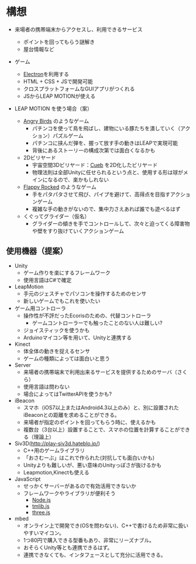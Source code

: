 # 構想

* 来場者の携帯端末からアクセスし、利用できるサービス
	- ポイントを回ってもらう謎解き
	- 屋台情報など

* ゲーム
	- [Electron](http://electron.atom.io/)を利用する
	- HTML + CSS + JSで開発可能
	- クロスプラットフォームなGUIアプリがつくれる
	- JSからLEAP MOTIONが使える

* LEAP MOTION を使う場合（案）
	- [Angry Birds](https://ja.wikipedia.org/wiki/Angry_Birds) のようなゲーム
		- パチンコを使って鳥を飛ばし、建物にいる豚たちを潰していく（アクション）パズルゲーム
		- パチンコに挟んだ弾を、握って放す手の動きはLEAPで実現可能
		- 背後にあるストーリーの構成次第では面白くなるかも
	- 2Dビリヤード
		- 宇宙空間3Dビリヤード：[Cueb](https://apps.leapmotion.com/apps/cueb/osx) を2D化したビリヤード
		- 物理法則は全部Unityに任せられるという点と、使用する形は球がメインになるので、楽かもしれない
	- [Flappy Rocked](https://apps.leapmotion.com/apps/flappy-rocket/osx) のようなゲーム
		- 手をパタパタさせて飛び、パイプを避けて、高得点を目指すアクションゲーム
		- 複雑な手の動きがないので、集中力さえあれば誰でも遊べるはず
	- くぐってグライダー（仮名）
		- グライダーの傾きを手でコントロールして、次々と迫ってくる障害物や壁をすり抜けていくアクションゲーム


## 使用機器（提案）

- Unity
	- ゲーム作りを楽にするフレームワーク
	- 使用言語はC#で確定
- LeapMotion
	- 手元のジェスチャでパソコンを操作するためのセンサ
	- 新しいゲームでもこれを使いたい
- ゲーム用コントローラ
	- 操作性が不評だったEcorisのための、代替コントローラ
		- ゲームコントローラーでも触ったことのない人は難しい?
	- ジョイスティックを使うかも
	- Arduinoマイコン等を用いて、Unityと連携する
- Kinect
	- 体全体の動きを捉えるセンサ
	- ゲームの種類によっては面白いと思う
- Server
	- 来場者の携帯端末で利用出来るサービスを提供するためのサーバ（さくら）
	- 使用言語は問わない
	- 場合によってはTwitterAPIを使うかも?
- iBeacon
	- スマホ（iOS7以上またはAndroid4.3以上のみ）と、別に設置されたiBeaconとの距離を求めることができる。
	- 来場者が指定のポイントを回ってもらう時に、使えるかも
	- 複数台（3台以上）設置することで、スマホの位置を計算することができる（理論上）
- Siv3D(http://play-siv3d.hateblo.jp/)
	- C++用のゲームライブラリ
	- 「おさむーぶ」はこれで作られた(対抗しても面白いかも)
	- Unityよりも難しいが、悪い意味のUnityっぽさが抜けるかも
	- Leapmotion,Kinectも使える
- JavaScript
	- せっかくサーバーがあるので有効活用できないか
	- フレームワークやライブラリが便利そう
		* [Node.js](http://nodejs.jp/)
		* [tmlib.js](http://phi-jp.github.io/tmlib.js/index.html)
		* [three.js](http://threejs.org/)
- mbed
	- オンライン上で開発でき(OSを問わない)、C++で書けるため非常に扱いやすいマイコン。
	- 1つ80円で購入できる型番もあり、非常にリーズナブル。
	- おそらくUnity等とも連携できるはず。
	- 連携できなくても、インタフェースとして充分に活用できる。
